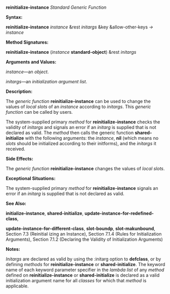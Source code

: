 **reinitialize-instance** *Standard Generic Function* 



**Syntax:** 



**reinitialize-instance** *instance* &rest *initargs* &key &allow-other-keys *→ instance* 



**Method Signatures:** 



**reinitialize-instance** (*instance* **standard-object**) &rest *initargs* 



**Arguments and Values:** 



*instance*—an *object*. 



*initargs*—an *initialization argument list*. 



**Description:** 



The *generic function* **reinitialize-instance** can be used to change the values of *local slots* of an *instance* according to *initargs*. This *generic function* can be called by users. 



The system-supplied primary *method* for **reinitialize-instance** checks the validity of *initargs* and signals an error if an *initarg* is supplied that is not declared as valid. The *method* then calls the generic function **shared-initialize** with the following arguments: the *instance*, **nil** (which means no *slots* should be initialized according to their initforms), and the *initargs* it received. 



**Side Effects:** 



The *generic function* **reinitialize-instance** changes the values of *local slots*. 







 



 



**Exceptional Situations:** 



The system-supplied primary *method* for **reinitialize-instance** signals an error if an *initarg* is supplied that is not declared as valid. 



**See Also:** 



**initialize-instance**, **shared-initialize**, **update-instance-for-redefined-class**, 



**update-instance-for-different-class**, **slot-boundp**, **slot-makunbound**, Section 7.3 (Reinitial izing an Instance), Section 7.1.4 (Rules for Initialization Arguments), Section 7.1.2 (Declaring the Validity of Initialization Arguments) 



**Notes:** 



*Initargs* are declared as valid by using the :initarg option to **defclass**, or by defining *methods* for **reinitialize-instance** or **shared-initialize**. The keyword name of each keyword parameter specifier in the *lambda list* of any *method* defined on **reinitialize-instance** or **shared-initialize** is declared as a valid initialization argument name for all *classes* for which that *method* is applicable. 



